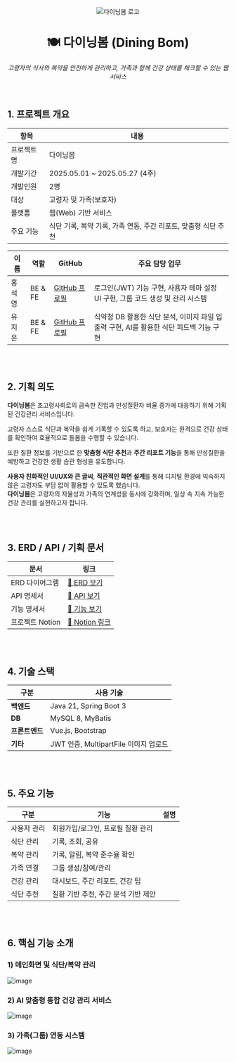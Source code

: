 <div align="center">

![다이닝봄 로고](https://github.com/user-attachments/assets/921640d0-b819-4b93-a1f3-973d2f39c897)

# 🍽️ 다이닝봄 (Dining Bom)

*고령자의 식사와 복약을 안전하게 관리하고, 가족과 함께 건강 상태를 체크할 수 있는 웹 서비스*
</div>

<br>

## 1. 프로젝트 개요

| 항목 | 내용 |
|------|------|
| 프로젝트명 | 다이닝봄 |
| 개발기간 | 2025.05.01 ~ 2025.05.27 (4주) |
| 개발인원 | 2명 |
| 대상 | 고령자 및 가족(보호자) |
| 플랫폼 | 웹(Web) 기반 서비스 |
| 주요 기능 | 식단 기록, 복약 기록, 가족 연동, 주간 리포트, 맞춤형 식단 추천 |


| 이름 | 역할 | GitHub | 주요 담당 업무 |
|------|------|---------|----------------|
| 홍석영 | BE & FE | [GitHub 프로필](https://github.com/ghdtjrdud) | 로그인(JWT) 기능 구현, 사용자 테마 설정 UI 구현, 그룹 코드 생성 및 관리 시스템 |
| 유지은 | BE & FE | [GitHub 프로필](https://github.com/jieun4587) | 식약청 DB 활용한 식단 분석, 이미지 파일 입출력 구현, AI를 활용한 식단 피드백 기능 구현  |


<br><br>
## 2. 기획 의도

**다이닝봄**은 초고령사회로의 급속한 진입과 만성질환자 비율 증가에 대응하기 위해 기획된 건강관리 서비스입니다.  

고령자 스스로 식단과 복약을 쉽게 기록할 수 있도록 하고, 보호자는 원격으로 건강 상태를 확인하여 효율적으로 돌봄을 수행할 수 있습니다. 

또한 질환 정보를 기반으로 한 **맞춤형 식단 추천**과 **주간 리포트 기능**을 통해 만성질환을 예방하고 건강한 생활 습관 형성을 유도합니다.

**사용자 친화적인 UI/UX와 큰 글씨**, **직관적인 화면 설계**를 통해 디지털 환경에 익숙하지 않은 고령자도 부담 없이 활용할 수 있도록 했습니다.  
**다이닝봄**은 고령자의 자율성과 가족의 연계성을 동시에 강화하며, 일상 속 지속 가능한 건강 관리를 실현하고자 합니다.


<br><br>
## 3. ERD / API / 기획 문서

| 문서 | 링크 |
|------|------|
| ERD 다이어그램 | [📌 ERD 보기](https://www.erdcloud.com/d/your_link) |
| API 명세서 | [📌 API 보기](https://documenter.getpostman.com/view/your_link) |
| 기능 명세서 | [📌 기능 보기](https://docs.google.com/spreadsheets/d/your_link) |
| 프로젝트 Notion | [📌 Notion 링크](https://www.notion.so/ssafy-jinhyeok/1ee7f669b13380b6aa6dc3c2a50bc56e?pvs=4) |


<br><br>
## 4. 기술 스택

| 구분 | 사용 기술 |
|------|-----------|
| **백엔드** | Java 21, Spring Boot 3 |
| **DB** | MySQL 8, MyBatis |
| **프론트엔드** | Vue.js, Bootstrap |
| **기타** | JWT 인증, MultipartFile 이미지 업로드 |


<br><br>
## 5. 주요 기능

| 구분 | 기능 | 설명 |
|------|------|------|
| 사용자 관리 | 회원가입/로그인, 프로필 질환 관리 |
| 식단 관리 | 기록, 조회, 공유 |
| 복약 관리 | 기록, 알림, 복약 준수율 확인 |
| 가족 연결 | 그룹 생성/참여/관리 |
| 건강 관리 | 대시보드, 주간 리포트, 건강 팁 |
| 식단 추천 | 질환 기반 추천, 주간 분석 기반 제안 |


<br><br>
## 6. 핵심 기능 소개

### 1) 메인화면 및 식단/복약 관리
<!-- 여기에 그림 추가: width="750px" -->
![image](https://github.com/user-attachments/assets/610a4186-1981-48c1-bdca-772841ba975f)


### 2) AI 맞춤형 통합 건강 관리 서비스
![image](https://github.com/user-attachments/assets/1fdf4ad5-a3e1-44c1-b50c-019b50edf07d)


### 3) 가족(그룹) 연동 시스템
![image](https://github.com/user-attachments/assets/990c4f2d-c716-4515-9418-d23f42c7741c)





